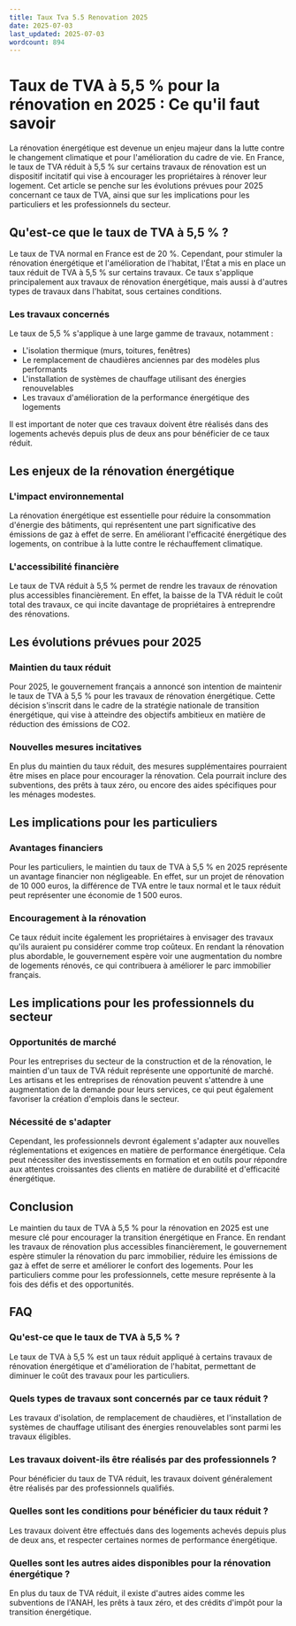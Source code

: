 ```yaml
---
title: Taux Tva 5.5 Renovation 2025
date: 2025-07-03
last_updated: 2025-07-03
wordcount: 894
---
```


# Taux de TVA à 5,5 % pour la rénovation en 2025 : Ce qu'il faut savoir

La rénovation énergétique est devenue un enjeu majeur dans la lutte contre le changement climatique et pour l'amélioration du cadre de vie. En France, le taux de TVA réduit à 5,5 % sur certains travaux de rénovation est un dispositif incitatif qui vise à encourager les propriétaires à rénover leur logement. Cet article se penche sur les évolutions prévues pour 2025 concernant ce taux de TVA, ainsi que sur les implications pour les particuliers et les professionnels du secteur.

## Qu'est-ce que le taux de TVA à 5,5 % ?

Le taux de TVA normal en France est de 20 %. Cependant, pour stimuler la rénovation énergétique et l'amélioration de l'habitat, l'État a mis en place un taux réduit de TVA à 5,5 % sur certains travaux. Ce taux s'applique principalement aux travaux de rénovation énergétique, mais aussi à d'autres types de travaux dans l'habitat, sous certaines conditions.

### Les travaux concernés

Le taux de 5,5 % s'applique à une large gamme de travaux, notamment :

- L'isolation thermique (murs, toitures, fenêtres)
- Le remplacement de chaudières anciennes par des modèles plus performants
- L'installation de systèmes de chauffage utilisant des énergies renouvelables
- Les travaux d'amélioration de la performance énergétique des logements

Il est important de noter que ces travaux doivent être réalisés dans des logements achevés depuis plus de deux ans pour bénéficier de ce taux réduit.

## Les enjeux de la rénovation énergétique

### L'impact environnemental

La rénovation énergétique est essentielle pour réduire la consommation d'énergie des bâtiments, qui représentent une part significative des émissions de gaz à effet de serre. En améliorant l'efficacité énergétique des logements, on contribue à la lutte contre le réchauffement climatique.

### L'accessibilité financière

Le taux de TVA réduit à 5,5 % permet de rendre les travaux de rénovation plus accessibles financièrement. En effet, la baisse de la TVA réduit le coût total des travaux, ce qui incite davantage de propriétaires à entreprendre des rénovations.

## Les évolutions prévues pour 2025

### Maintien du taux réduit

Pour 2025, le gouvernement français a annoncé son intention de maintenir le taux de TVA à 5,5 % pour les travaux de rénovation énergétique. Cette décision s'inscrit dans le cadre de la stratégie nationale de transition énergétique, qui vise à atteindre des objectifs ambitieux en matière de réduction des émissions de CO2.

### Nouvelles mesures incitatives

En plus du maintien du taux réduit, des mesures supplémentaires pourraient être mises en place pour encourager la rénovation. Cela pourrait inclure des subventions, des prêts à taux zéro, ou encore des aides spécifiques pour les ménages modestes.

## Les implications pour les particuliers

### Avantages financiers

Pour les particuliers, le maintien du taux de TVA à 5,5 % en 2025 représente un avantage financier non négligeable. En effet, sur un projet de rénovation de 10 000 euros, la différence de TVA entre le taux normal et le taux réduit peut représenter une économie de 1 500 euros.

### Encouragement à la rénovation

Ce taux réduit incite également les propriétaires à envisager des travaux qu'ils auraient pu considérer comme trop coûteux. En rendant la rénovation plus abordable, le gouvernement espère voir une augmentation du nombre de logements rénovés, ce qui contribuera à améliorer le parc immobilier français.

## Les implications pour les professionnels du secteur

### Opportunités de marché

Pour les entreprises du secteur de la construction et de la rénovation, le maintien d'un taux de TVA réduit représente une opportunité de marché. Les artisans et les entreprises de rénovation peuvent s'attendre à une augmentation de la demande pour leurs services, ce qui peut également favoriser la création d'emplois dans le secteur.

### Nécessité de s'adapter

Cependant, les professionnels devront également s'adapter aux nouvelles réglementations et exigences en matière de performance énergétique. Cela peut nécessiter des investissements en formation et en outils pour répondre aux attentes croissantes des clients en matière de durabilité et d'efficacité énergétique.

## Conclusion

Le maintien du taux de TVA à 5,5 % pour la rénovation en 2025 est une mesure clé pour encourager la transition énergétique en France. En rendant les travaux de rénovation plus accessibles financièrement, le gouvernement espère stimuler la rénovation du parc immobilier, réduire les émissions de gaz à effet de serre et améliorer le confort des logements. Pour les particuliers comme pour les professionnels, cette mesure représente à la fois des défis et des opportunités.

## FAQ

### Qu'est-ce que le taux de TVA à 5,5 % ?

Le taux de TVA à 5,5 % est un taux réduit appliqué à certains travaux de rénovation énergétique et d'amélioration de l'habitat, permettant de diminuer le coût des travaux pour les particuliers.

### Quels types de travaux sont concernés par ce taux réduit ?

Les travaux d'isolation, de remplacement de chaudières, et l'installation de systèmes de chauffage utilisant des énergies renouvelables sont parmi les travaux éligibles.

### Les travaux doivent-ils être réalisés par des professionnels ?

Pour bénéficier du taux de TVA réduit, les travaux doivent généralement être réalisés par des professionnels qualifiés.

### Quelles sont les conditions pour bénéficier du taux réduit ?

Les travaux doivent être effectués dans des logements achevés depuis plus de deux ans, et respecter certaines normes de performance énergétique.

### Quelles sont les autres aides disponibles pour la rénovation énergétique ?

En plus du taux de TVA réduit, il existe d'autres aides comme les subventions de l'ANAH, les prêts à taux zéro, et des crédits d'impôt pour la transition énergétique.